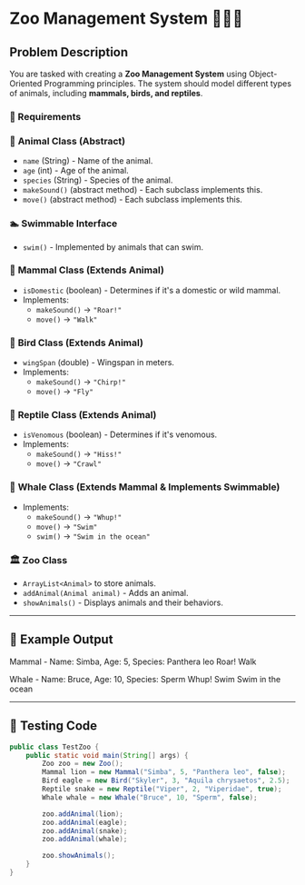 # Zoo Management System 🦁🐍🐋

## Problem Description  
You are tasked with creating a **Zoo Management System** using Object-Oriented Programming principles. The system should model different types of animals, including **mammals, birds, and reptiles**.  

### 📌 Requirements  

### 🦁 **Animal Class (Abstract)**
- `name` (String) - Name of the animal.
- `age` (int) - Age of the animal.
- `species` (String) - Species of the animal.
- `makeSound()` (abstract method) - Each subclass implements this.
- `move()` (abstract method) - Each subclass implements this.

### 🏊 **Swimmable Interface**
- `swim()` - Implemented by animals that can swim.

### 🦍 **Mammal Class (Extends Animal)**
- `isDomestic` (boolean) - Determines if it's a domestic or wild mammal.
- Implements:
  - `makeSound()` → `"Roar!"`
  - `move()` → `"Walk"`

### 🦅 **Bird Class (Extends Animal)**
- `wingSpan` (double) - Wingspan in meters.
- Implements:
  - `makeSound()` → `"Chirp!"`
  - `move()` → `"Fly"`

### 🐍 **Reptile Class (Extends Animal)**
- `isVenomous` (boolean) - Determines if it's venomous.
- Implements:
  - `makeSound()` → `"Hiss!"`
  - `move()` → `"Crawl"`

### 🐳 **Whale Class (Extends Mammal & Implements Swimmable)**
- Implements:
  - `makeSound()` → `"Whup!"`
  - `move()` → `"Swim"`
  - `swim()` → `"Swim in the ocean"`

### 🏛️ **Zoo Class**
- `ArrayList<Animal>` to store animals.
- `addAnimal(Animal animal)` - Adds an animal.
- `showAnimals()` - Displays animals and their behaviors.

---

## 📝 **Example Output**

Mammal - Name: Simba, Age: 5, Species: Panthera leo Roar! Walk

Whale - Name: Bruce, Age: 10, Species: Sperm Whup! Swim Swim in the ocean


---

## 📌 **Testing Code**
```java
public class TestZoo {
    public static void main(String[] args) {
        Zoo zoo = new Zoo();
        Mammal lion = new Mammal("Simba", 5, "Panthera leo", false);
        Bird eagle = new Bird("Skyler", 3, "Aquila chrysaetos", 2.5);
        Reptile snake = new Reptile("Viper", 2, "Viperidae", true);
        Whale whale = new Whale("Bruce", 10, "Sperm", false);

        zoo.addAnimal(lion);
        zoo.addAnimal(eagle);
        zoo.addAnimal(snake);
        zoo.addAnimal(whale);

        zoo.showAnimals();
    }
}

